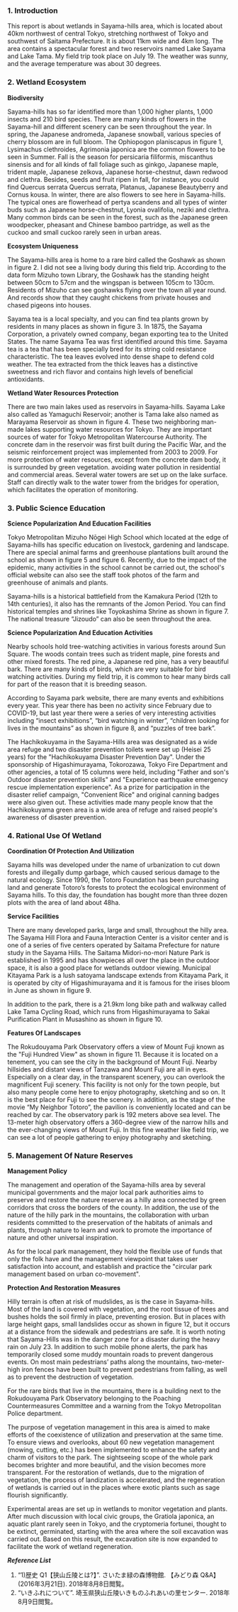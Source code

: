 ### 1. Introduction
This report is about wetlands in Sayama-hills area, which is located about 40km northwest of central Tokyo, 
stretching northwest of Tokyo and southwest of Saitama Prefecture. It is about 11km wide and 4km long. 
The area contains a spectacular forest and two reservoirs named Lake Sayama and Lake Tama. 
My field trip took place on July 19. The weather was sunny, and the average temperature was about 30 degrees.

### 2. Wetland Ecosystem
**Biodiversity**

Sayama-hills has so far identified more than 1,000 higher plants, 1,000 insects and 210 bird species. 
There are many kinds of flowers in the Sayama-hill and different scenery can be seen throughout the year. 
In spring, the Japanese andromeda, Japanese snowball, various species of cherry blossom are in full bloom. 
The Ophiopogon planiscapus in figure 1, Lysimachus clethroides, Agrimonia japonica are the common flowers to be seen in Summer. 
Fall is the season for persicaria filiformis, miscanthus sinensis and for all kinds of fall foliage such as ginkgo, Japanese maple, 
trident maple, Japanese zelkova, Japanese horse-chestnut, dawn redwood and clethra. Besides, seeds and fruit ripen in fall, 
for instance, you could find Quercus serrata Quercus serrata, Platanus, Japanese Beautyberry and Cornus kousa. In winter, 
there are also flowers to see here in Sayama-hills. 
The typical ones are flowerhead of pertya scandens and all types of winter buds such as Japanese horse-chestnut, 
Lyonia ovalifolia, neziki and clethra. Many common birds can be seen in the forest, such as the Japanese green woodpecker, 
pheasant and Chinese bamboo partridge, as well as the cuckoo and small cuckoo rarely seen in urban areas.


**Ecosystem Uniqueness**

The Sayama-hills area is home to a rare bird called the Goshawk as shown in figure 2. 
I did not see a living body during this field trip. According to the data form Mizuho town Library, 
the Goshawk has the standing height between 50cm to 57cm and the wingspan is between 105cm to 130cm. 
Residents of Mizuho can see goshawks flying over the town all year round. 
And records show that they caught chickens from private houses and chased pigeons into houses.

Sayama tea is a local specialty, and you can find tea plants grown by residents in many places as shown in figure 3. In 1875, the Sayama Corporation, 
a privately owned company, began exporting tea to the United States. The name Sayama Tea was first identified around this time. 
Sayama tea is a tea that has been specially bred for its string cold resistance characteristic. 
The tea leaves evolved into dense shape to defend cold weather. The tea extracted from the thick leaves has a distinctive sweetness and rich 
flavor and contains high levels of beneficial antioxidants.

**Wetland Water Resources Protection**

There are two main lakes used as reservoirs in Sayama-hills. Sayama Lake also called as Yamaguchi Reservoir; another is Tama lake also named as Marayama Reservoir as shown in figure 4. These two neighboring man-made lakes supporting water resources for Tokyo. They are important sources of water for Tokyo Metropolitan Watercourse Authority. The concrete dam in the reservoir was first built during the Pacific War, and the seismic reinforcement project was implemented from 2003 to 2009. 
For more protection of water resources, except from the concrete dam body, it is surrounded by green vegetation. avoiding water pollution in residential and commercial areas. Several water towers are set up on the lake surface. Staff can directly walk to the water tower from the bridges for operation, which facilitates the operation of monitoring.

### 3. Public Science Education
**Science Popularization And Education Facilities**

Tokyo Metropolitan Mizuho Nōgei High School which located at the edge of Sayama-hills has specific education on livestock, gardening and landscape. There are special animal farms and greenhouse plantations built around the school as shown in figure 5 and figure 6. Recently, due to the impact of the epidemic, many activities in the school cannot be carried out, the school's official website can also see the staff took photos of the farm and greenhouse of animals and plants.

Sayama-hills is a historical battlefield from the Kamakura Period (12th to 14th centuries), it also has the remnants of the Jomon Period. You can find historical temples and shrines like Toyokashima Shrine as shown in figure 7. The national treasure “Jizoudo” can also be seen throughout the area.

**Science Popularization And Education Activities**

Nearby schools hold tree-watching activities in various forests around Sun Square. The woods contain trees such as trident maple, pine forests and other mixed forests. The red pine, a Japanese red pine, has a very beautiful bark. There are many kinds of birds, which are very suitable for bird watching activities. During my field trip, it is common to hear many birds call for part of the reason that it is breeding season.

According to Sayama park website, there are many events and exhibitions every year. This year there has been no activity since February due to COVID-19, but last year there were a series of very interesting activities including “insect exhibitions”, “bird watching in winter”, “children looking for lives in the mountains” as shown in figure 8, and “puzzles of tree bark”.

The Hachikokuyama in the Sayama-Hills area was designated as a wide area refuge and two disaster prevention toilets were set up (Heisei 25 years) for the "Hachikokuyama Disaster Prevention Day". Under the sponsorship of Higashimurayama, Tokorozawa, Tokyo Fire Department and other agencies, a total of 15 columns were held, including "Father and son's Outdoor disaster prevention skills" and "Experience earthquake emergency rescue implementation experience". As a prize for participation in the disaster relief campaign, "Convenient Rice" and original canning badges were also given out. These activities made many people know that the Hachikokuyama green area is a wide area of refuge and raised people's awareness of disaster prevention.

### 4. Rational Use Of Wetland
**Coordination Of Protection And Utilization**

Sayama hills was developed under the name of urbanization to cut down forests and illegally dump garbage, which caused serious damage to the natural ecology. Since 1990, the Totoro Foundation has been purchasing land and generate Totoro’s forests to protect the ecological environment of Sayama hills. To this day, the foundation has bought more than three dozen plots with the area of land about 48ha.

**Service Facilities**

There are many developed parks, large and small, throughout the hilly area. The Sayama Hill Flora and Fauna Interaction Center is a visitor center and is one of a series of five centers operated by Saitama Prefecture for nature study in the Sayama Hills. The Saitama Midori-no-mori Nature Park is established in 1995 and has showpieces all over the place in the outdoor space, it is also a good place for wetlands outdoor viewing. Municipal Kitayama Park is a lush satoyama landscape extends from Kitayama Park, it is operated by city of Higashimurayama and it is famous for the irises bloom in June as shown in figure 9.

In addition to the park, there is a 21.9km long bike path and walkway called Lake Tama Cycling Road, which runs from Higashimurayama to Sakai Purification Plant in Musashino as shown in figure 10.

**Features Of Landscapes**

The Rokudouyama Park Observatory offers a view of Mount Fuji known as the "Fuji Hundred View" as shown in figure 11. Because it is located on a tenement, you can see the city in the background of Mount Fuji. Nearby hillsides and distant views of Tanzawa and Mount Fuji are all in eyes. Especially on a clear day, in the transparent scenery, you can overlook the magnificent Fuji scenery. This facility is not only for the town people, but also many people come here to enjoy photography, sketching and so on. It is the best place for Fuji to see the scenery. In addition, as the stage of the movie “My Neighbor Totoro”, the pavilion is conveniently located and can be reached by car. The observatory park is 192 meters above sea level. The 13-meter high observatory offers a 360-degree view of the narrow hills and the ever-changing views of Mount Fuji. In this fine weather like field trip, we can see a lot of people gathering to enjoy photography and sketching.

### 5. Management Of Nature Reserves
**Management Policy**

The management and operation of the Sayama-hills area by several municipal governments and the major local park authorities aims to preserve and restore the nature reserve as a hilly area connected by green corridors that cross the borders of the county. In addition, the use of the nature of the hilly park in the mountains, the collaboration with urban residents committed to the preservation of the habitats of animals and plants, through nature to learn and work to promote the importance of nature and other universal inspiration.

As for the local park management, they hold the flexible use of funds that only the folk have and the management viewpoint that takes user satisfaction into account, and establish and practice the "circular park management based on urban co-movement".

**Protection And Restoration Measures**

Hilly terrain is often at risk of mudslides, as is the case in Sayama-hills. Most of the land is covered with vegetation, and the root tissue of trees and bushes holds the soil firmly in place, preventing erosion. But in places with large height gaps, small landslides occur as shown in figure 12, but it occurs at a distance from the sidewalk and pedestrians are safe. It is worth noting that Sayama-Hills was in the danger zone for a disaster during the heavy rain on July 23. In addition to such mobile phone alerts, the park has temporarily closed some muddy mountain roads to prevent dangerous events. On most main pedestrians’ paths along the mountains, two-meter-high iron fences have been built to prevent pedestrians from falling, as well as to prevent the destruction of vegetation.

For the rare birds that live in the mountains, there is a building next to the Rokudouyama Park Observatory belonging to the Poaching Countermeasures Committee and a warning from the Tokyo Metropolitan Police department.

The purpose of vegetation management in this area is aimed to make efforts of the coexistence of utilization and preservation at the same time. To ensure views and overlooks, about 60 new vegetation management (mowing, cutting, etc.) has been implemented to enhance the safety and charm of visitors to the park. The sightseeing scope of the whole park becomes brighter and more beautiful, and the vision becomes more transparent. For the restoration of wetlands, due to the migration of vegetation, the process of landization is accelerated, and the regeneration of wetlands is carried out in the places where exotic plants such as sage flourish significantly.

Experimental areas are set up in wetlands to monitor vegetation and plants. After much discussion with local civic groups, the Gratiola japonica, an aquatic plant rarely seen in Tokyo, and the cryptomeria fortunei, thought to be extinct, germinated, starting with the area where the soil excavation was carried out. Based on this result, the excavation site is now expanded to facilitate the work of wetland regeneration.
 
***Reference List***
1.	“1)歴史 Q1【狭山丘陵とは?】”. さいたま緑の森博物館. 【みどり森 Q&A】 (2016年3月21日). 2018年8月8日閲覧。
2.  “いきふれについて”. 埼玉県狭山丘陵いきものふれあいの里センター. 2018年8月9日閲覧。
